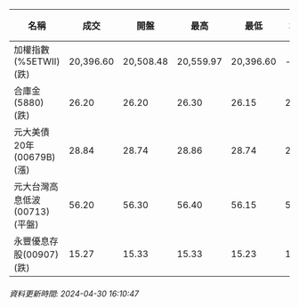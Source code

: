 | 名稱 | 成交 | 開盤 | 最高 | 最低 | 均價 | 成交金額(億) | 昨收 | 漲跌幅 | 漲跌 | 總量 | 昨量 | 振幅 |
| -------- | -------- | -------- | -------- |-------- | -------- | -------- |-------- |-------- |-------- | -------- | -------- |-------- |
|加權指數(%5ETWII) (跌)|20,396.60|20,508.48|20,559.97|20,396.60|-|3,585.20|20,495.52|0.48%|98.92|7,535,782|0|0.80%|
|合庫金(5880) (跌)|26.20|26.20|26.30|26.15|26.22|3.15|26.40|0.76%|0.20|12,001|19,407|0.57%|
|元大美債20年(00679B) (漲)|28.84|28.74|28.86|28.74|28.80|8.16|28.66|0.63%|0.18|28,329|24,400|0.42%|
|元大台灣高息低波(00713) (平盤)|56.20|56.30|56.40|56.15|56.26|1.37|56.20|0.00%|0.00|2,428|4,810|0.44%|
|永豐優息存股(00907) (跌)|15.27|15.33|15.33|15.23|15.27|0.350|15.33|0.39%|0.06|2,292|6,016|0.65%|
###### 資料更新時間: 2024-04-30 16:10:47